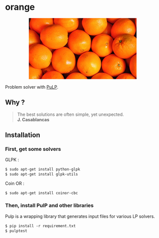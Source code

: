 # orange

<p align="center">
  <a href="#"><img src="./misc/orange.jpg"  width="350"/></a>
</p>

Problem solver with [PuLP](https://github.com/coin-or/pulp).

## Why ?

>The best solutions are often simple, yet unexpected.  
>**J. Casablancas**

## Installation
### First, get some solvers

GLPK :

```
$ sudo apt-get install python-glpk
$ sudo apt-get install glpk-utils
```

Coin OR :

```
$ sudo apt-get install coinor-cbc
```

### Then, install PulP and other libraries

Pulp is a wrapping library that generates input files for various LP solvers.

```
$ pip install -r requirement.txt
$ pulptest
```

